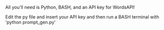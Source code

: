 All you'll need is Python, BASH, and an API key for WordsAPI!

Edit the py file and insert your API key and then run a BASH terminal with 'python prompt_gen.py'

